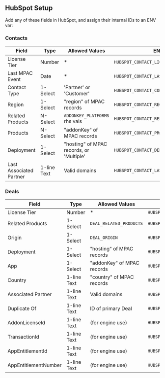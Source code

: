 ## HubSpot Setup

Add any of these fields in HubSpot, and assign their internal IDs to an ENV var:

### Contacts

| Field                   | Type        | Allowed Values                           | ENV var                                   | Required |
| ----------------------- | ----------- | ---------------------------------------- | ----------------------------------------- | -------- |
| License Tier            | Number      | *                                        | `HUBSPOT_CONTACT_LICENSE_TIER_ATTR`       | ❌        |
| Last MPAC Event         | Date        | *                                        | `HUBSPOT_CONTACT_LAST_MPAC_EVENT_ATTR`    | ❌        |
| Contact Type            | 1-Select    | 'Partner' or 'Customer'                  | `HUBSPOT_CONTACT_CONTACT_TYPE_ATTR`       | ❌        |
| Region                  | 1-Select    | "region" of MPAC records                 | `HUBSPOT_CONTACT_REGION_ATTR`             | ❌        |
| Related Products        | N-Select    | `ADDONKEY_PLATFORMS` rhs vals            | `HUBSPOT_CONTACT_RELATED_PRODUCTS_ATTR`   | ❌        |
| Products                | N-Select    | "addonKey" of MPAC records               | `HUBSPOT_CONTACT_PRODUCTS_ATTR`           | ❌        |
| Deployment              | 1-Select    | "hosting" of MPAC records, or 'Multiple' | `HUBSPOT_CONTACT_DEPLOYMENT_ATTR`         | ❌        |
| Last Associated Partner | 1-line Text | Valid domains                            | `HUBSPOT_CONTACT_LAST_ASSOCIATED_PARTNER` | ❌        |


### Deals

| Field                | Type        | Allowed Values             | ENV var                                  | Required |
| -------------------- | ----------- | -------------------------- | ---------------------------------------- | -------- |
| License Tier         | Number      | *                          | `HUBSPOT_DEAL_LICENSE_TIER_ATTR`         | ❌        |
| Related Products     | 1-Select    | `DEAL_RELATED_PRODUCTS`    | `HUBSPOT_DEAL_RELATED_PRODUCTS_ATTR`     | ❌        |
| Origin               | 1-Select    | `DEAL_ORIGIN`              | `HUBSPOT_DEAL_ORIGIN_ATTR`               | ❌        |
| Deployment           | 1-Select    | "hosting" of MPAC records  | `HUBSPOT_DEAL_DEPLOYMENT_ATTR`           | ❌        |
| App                  | 1-Select    | "addonKey" of MPAC records | `HUBSPOT_DEAL_APP_ATTR`                  | ❌        |
| Country              | 1-line Text | "country" of MPAC records  | `HUBSPOT_DEAL_COUNTRY_ATTR`              | ❌        |
| Associated Partner   | 1-line Text | Valid domains              | `HUBSPOT_DEAL_ASSOCIATED_PARTNER`        | ❌        |
| Duplicate Of         | 1-line Text | ID of primary Deal         | `HUBSPOT_DEAL_DUPLICATEOF_ATTR`          | ❌        |
| AddonLicenseId       | 1-line Text | (for engine use)           | `HUBSPOT_DEAL_ADDONLICENESID_ATTR`       | ✔️        |
| TransactionId        | 1-line Text | (for engine use)           | `HUBSPOT_DEAL_TRANSACTIONID_ATTR`        | ✔️        |
| AppEntitlementId     | 1-line Text | (for engine use)           | `HUBSPOT_DEAL_APPENTITLEMENTID_ATTR`     | ✔️        |
| AppEntitlementNumber | 1-line Text | (for engine use)           | `HUBSPOT_DEAL_APPENTITLEMENTNUMBER_ATTR` | ✔️        |
